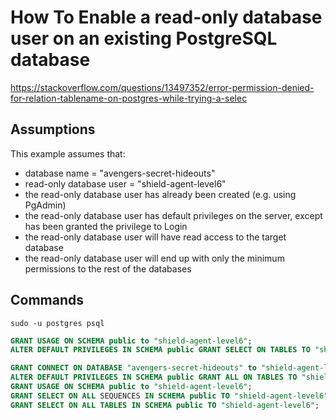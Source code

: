 # How To Enable a read-only database user on an existing PostgreSQL database

https://stackoverflow.com/questions/13497352/error-permission-denied-for-relation-tablename-on-postgres-while-trying-a-selec

## Assumptions

This example assumes that:

- database name = "avengers-secret-hideouts"
- read-only database user = "shield-agent-level6"
- the read-only database user has already been created (e.g. using PgAdmin)
- the read-only database user has default privileges on the server, except has been granted the privilege to Login
- the read-only database user will have read access to the target database
- the read-only database user will end up with only the minimum permissions to the rest of the databases

## Commands

```shell
sudo -u postgres psql
```

```SQL
GRANT USAGE ON SCHEMA public to "shield-agent-level6";
ALTER DEFAULT PRIVILEGES IN SCHEMA public GRANT SELECT ON TABLES TO "shield-agent-level6";

GRANT CONNECT ON DATABASE "avengers-secret-hideouts" to "shield-agent-level6";
ALTER DEFAULT PRIVILEGES IN SCHEMA public GRANT ALL ON TABLES TO "shield-agent-level6";
GRANT USAGE ON SCHEMA public to "shield-agent-level6";
GRANT SELECT ON ALL SEQUENCES IN SCHEMA public TO "shield-agent-level6";
GRANT SELECT ON ALL TABLES IN SCHEMA public TO "shield-agent-level6";
```
